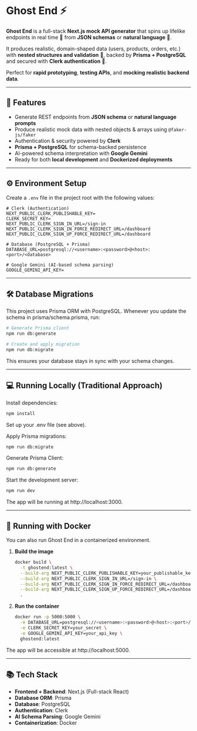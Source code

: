 # Ghost End ⚡

**Ghost End** is a full-stack **Next.js mock API generator** that spins up lifelike endpoints in real time 🔗 from **JSON schemas** or **natural language** 🧠.

It produces realistic, domain-shaped data (users, products, orders, etc.) with **nested structures and validation** 🧪, backed by **Prisma + PostgreSQL** and secured with **Clerk authentication** 🔐.

Perfect for **rapid prototyping**, **testing APIs**, and **mocking realistic backend data**.

---

## 🚀 Features

- Generate REST endpoints from **JSON schema** or **natural language prompts**
- Produce realistic mock data with nested objects & arrays using `@faker-js/faker`
- Authentication & security powered by **Clerk**
- **Prisma + PostgreSQL** for schema-backed persistence
- AI-powered schema interpretation with **Google Gemini**
- Ready for both **local development** and **Dockerized deployments**

---

## ⚙️ Environment Setup

Create a `.env` file in the project root with the following values:

```env
# Clerk (Authentication)
NEXT_PUBLIC_CLERK_PUBLISHABLE_KEY=
CLERK_SECRET_KEY=
NEXT_PUBLIC_CLERK_SIGN_IN_URL=/sign-in
NEXT_PUBLIC_CLERK_SIGN_IN_FORCE_REDIRECT_URL=/dashboard
NEXT_PUBLIC_CLERK_SIGN_UP_FORCE_REDIRECT_URL=/dashboard

# Database (PostgreSQL + Prisma)
DATABASE_URL=postgresql://<username>:<password>@<host>:<port>/<database>

# Google Gemini (AI-based schema parsing)
GOOGLE_GEMINI_API_KEY=
```

---

## 🛠️ Database Migrations

This project uses Prisma ORM with PostgreSQL. Whenever you update the schema in prisma/schema.prisma, run:

```bash
# Generate Prisma client
npm run db:generate

# Create and apply migration
npm run db:migrate
```

This ensures your database stays in sync with your schema changes.

---

## 💻 Running Locally (Traditional Approach)

Install dependencies:

```bash
npm install
```

Set up your .env file (see above).


Apply Prisma migrations:

```bash
npm run db:migrate
```

Generate Prisma Client:

```bash
npm run db:generate
```

Start the development server:

```bash
npm run dev
```

The app will be running at http://localhost:3000.

---

## 🐳 Running with Docker

You can also run Ghost End in a containerized environment.

1. **Build the image**
   ```bash
   docker build \
     -t ghostend:latest \
     --build-arg NEXT_PUBLIC_CLERK_PUBLISHABLE_KEY=your_publishable_key \
     --build-arg NEXT_PUBLIC_CLERK_SIGN_IN_URL=/sign-in \
     --build-arg NEXT_PUBLIC_CLERK_SIGN_IN_FORCE_REDIRECT_URL=/dashboard \
     --build-arg NEXT_PUBLIC_CLERK_SIGN_UP_FORCE_REDIRECT_URL=/dashboard \
     .
   ```

2. **Run the container**
   ```bash
   docker run -p 5000:5000 \
     -e DATABASE_URL=postgresql://<username>:<password>@<host>:<port>/<database> \
     -e CLERK_SECRET_KEY=your_secret \
     -e GOOGLE_GEMINI_API_KEY=your_api_key \
     ghostend:latest
   ```

The app will be accessible at http://localhost:5000.

---

## 📚 Tech Stack

- **Frontend + Backend**: Next.js (Full-stack React)
- **Database ORM**: Prisma
- **Database**: PostgreSQL
- **Authentication**: Clerk
- **AI Schema Parsing**: Google Gemini
- **Containerization**: Docker